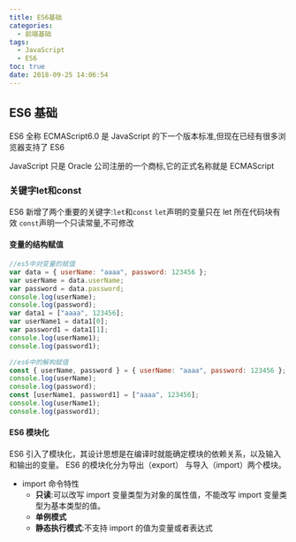 ```yaml
---
title: ES6基础
categories:
  - 前端基础
tags:
  - JavaScript
  - ES6
toc: true
date: 2018-09-25 14:06:54
---
```


## ES6 基础

ES6 全称 ECMAScript6.0 是 JavaScript 的下一个版本标准,但现在已经有很多浏览器支持了 ES6

JavaScript 只是 Oracle 公司注册的一个商标,它的正式名称就是 ECMAScript

### 关键字let和const

ES6 新增了两个重要的关键字:`let`和`const`
`let`声明的变量只在 let 所在代码块有效
`const`声明一个只读常量,不可修改

#### 变量的结构赋值

```js
//es5中对变量的赋值
var data = { userName: "aaaa", password: 123456 };
var userName = data.userName;
var password = data.password;
console.log(userName);
console.log(password);
var data1 = ["aaaa", 123456];
var userName1 = data1[0];
var password1 = data1[1];
console.log(userName1);
console.log(password1);

//es6中的解构赋值
const { userName, password } = { userName: "aaaa", password: 123456 };
console.log(userName);
console.log(password);
const [userName1, password1] = ["aaaa", 123456];
console.log(userName1);
console.log(password1);
```

#### ES6 模块化

ES6 引入了模块化，其设计思想是在编译时就能确定模块的依赖关系，以及输入和输出的变量。
ES6 的模块化分为导出（export） 与导入（import）两个模块。

- import 命令特性
  - **只读**:可以改写 import 变量类型为对象的属性值，不能改写 import 变量类型为基本类型的值。
  - **单例模式**
  - **静态执行模式**:不支持 import 的值为变量或者表达式
